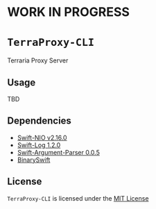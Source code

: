 # WORK IN PROGRESS
# `TerraProxy-CLI`
  Terraria Proxy Server

 ## Usage
 TBD
 ## Dependencies

- [Swift-NIO v2.16.0](https://github.com/apple/swift-nio)
- [Swift-Log 1.2.0](https://github.com/apple/swift-log)
- [Swift-Argument-Parser 0.0.5](https://github.com/apple/swift-argument-parser)
- [BinarySwift](https://github.com/Szaq/BinarySwift)

 ## License

 `TerraProxy-CLI` is licensed under the [MIT License](LICENSE)
